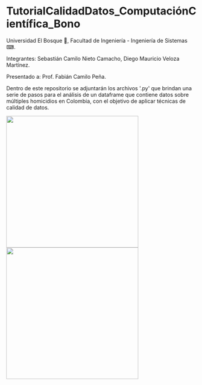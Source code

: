 # TutorialCalidadDatos_ComputaciónCientífica_Bono

Universidad El Bosque 🌳, Facultad de Ingeniería - Ingeniería de Sistemas ⌨.

Integrantes: Sebastián Camilo Nieto Camacho, Diego Mauricio Veloza Martínez.

Presentado a: Prof. Fabián Camilo Peña. 

Dentro de este repositorio se adjuntarán los archivos '.py' que brindan una serie de pasos para el análisis de un dataframe que contiene datos sobre múltiples homicidios en Colombia, con el objetivo de aplicar técnicas de calidad de datos.


<img src="https://user-images.githubusercontent.com/90856580/163751811-ef7d266d-bb3a-4591-961d-56df1a6cde58.png" width="350px" hight="100px">

<img src="https://user-images.githubusercontent.com/90856580/163751851-843c8f9b-b0f0-4913-a1c9-900a4daafb7b.png" width="350px" hight="100px">

